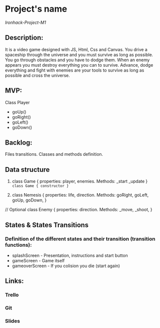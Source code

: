 # Project's name

*Ironhack-Project-M1*

## Description:
It is a video game designed with JS, Html, Css and Canvas. You drive a spaceship through the universe and you must survive as long as possible. You go through obstacles and you have to dodge them. When an enemy appears you must destroy everything you can to survive. Advance, dodge everything and fight with enemies are your tools to survive as long as possible and cross the universe.

## MVP:

Class Player

- goUp()
- goRight()
- goLeft()
- goDown()

## Backlog:

Files transitions. Classes and methods definition.

## Data structure

1. class Game { properties: player, enemies. Methods:
\_start
\_update
}
`class Game {
constructor
}`

2. class Nemesis {
properties: life, direction.
Methods: goRight, goLeft, goUp, goDown,
}

// Optional
class Enemy {
properties: direction.
Methods: _move, _shoot,
}

## States & States Transitions
### Definition of the different states and their transition (transition functions):

- splashScreen - Presentation, instructions and start button
- gameScreen - Game itself
- gameoverScreen - If you colision you die (start again)

## Links:

### Trello

### Git

### Slides 

